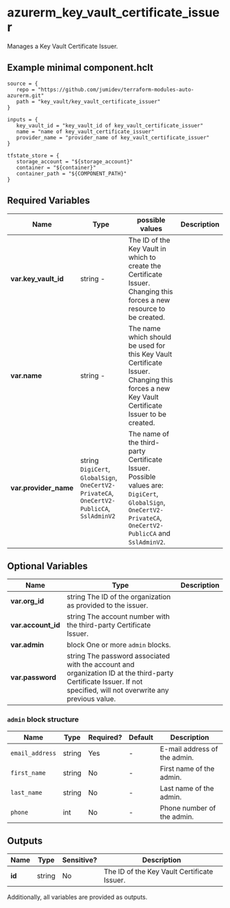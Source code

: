 # azurerm_key_vault_certificate_issuer

Manages a Key Vault Certificate Issuer.

## Example minimal component.hclt

```hcl
source = {
   repo = "https://github.com/jumidev/terraform-modules-auto-azurerm.git" 
   path = "key_vault/key_vault_certificate_issuer" 
}

inputs = {
   key_vault_id = "key_vault_id of key_vault_certificate_issuer" 
   name = "name of key_vault_certificate_issuer" 
   provider_name = "provider_name of key_vault_certificate_issuer" 
}

tfstate_store = {
   storage_account = "${storage_account}" 
   container = "${container}" 
   container_path = "${COMPONENT_PATH}" 
}

```

## Required Variables

| Name | Type |  possible values |  Description |
| ---- | --------- |  ----------- | ----------- |
| **var.key_vault_id** | string  -  |  The ID of the Key Vault in which to create the Certificate Issuer. Changing this forces a new resource to be created. | 
| **var.name** | string  -  |  The name which should be used for this Key Vault Certificate Issuer. Changing this forces a new Key Vault Certificate Issuer to be created. | 
| **var.provider_name** | string  `DigiCert`, `GlobalSign`, `OneCertV2-PrivateCA`, `OneCertV2-PublicCA`, `SslAdminV2`  |  The name of the third-party Certificate Issuer. Possible values are: `DigiCert`, `GlobalSign`, `OneCertV2-PrivateCA`, `OneCertV2-PublicCA` and `SslAdminV2`. | 

## Optional Variables

| Name | Type |  Description |
| ---- | --------- |  ----------- |
| **var.org_id** | string  The ID of the organization as provided to the issuer. | 
| **var.account_id** | string  The account number with the third-party Certificate Issuer. | 
| **var.admin** | block  One or more `admin` blocks. | 
| **var.password** | string  The password associated with the account and organization ID at the third-party Certificate Issuer. If not specified, will not overwrite any previous value. | 

### `admin` block structure

| Name | Type | Required? | Default | Description |
| ---- | ---- | --------- | ------- | ----------- |
| `email_address` | string | Yes | - | E-mail address of the admin. |
| `first_name` | string | No | - | First name of the admin. |
| `last_name` | string | No | - | Last name of the admin. |
| `phone` | int | No | - | Phone number of the admin. |



## Outputs

| Name | Type | Sensitive? | Description |
| ---- | ---- | --------- | --------- |
| **id** | string | No  | The ID of the Key Vault Certificate Issuer. | 

Additionally, all variables are provided as outputs.
